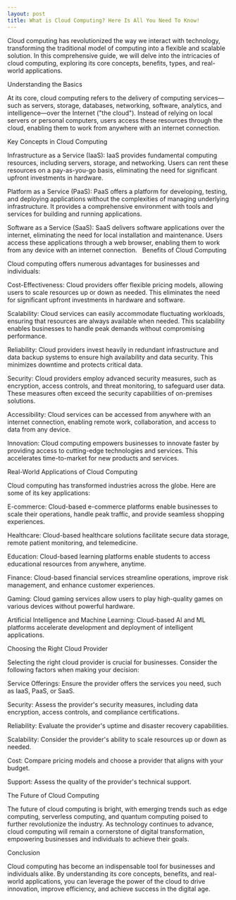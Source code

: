 ```yaml
---
layout: post
title: What is Cloud Computing? Here Is All You Need To Know!
---
```

Cloud computing has revolutionized the way we interact with technology, transforming the traditional model of computing into a flexible and scalable solution. In this comprehensive guide, we will delve into the intricacies of cloud computing, exploring its core concepts, benefits, types, and real-world applications.

Understanding the Basics

At its core, cloud computing refers to the delivery of computing services—such as servers, storage, databases, networking, software, analytics, and intelligence—over the Internet ("the cloud"). Instead of relying on local servers or personal computers, users access these resources through the cloud, enabling them to work from anywhere with an internet connection.   

Key Concepts in Cloud Computing

Infrastructure as a Service (IaaS): IaaS provides fundamental computing resources, including servers, storage, and networking. Users can rent these resources on a pay-as-you-go basis, eliminating the need for significant upfront investments in hardware.

Platform as a Service (PaaS): PaaS offers a platform for developing, testing, and deploying applications without the complexities of managing underlying infrastructure. It provides a comprehensive environment with tools and services for building and running applications.

Software as a Service (SaaS): SaaS delivers software applications over the internet, eliminating the need for local installation and maintenance. Users access these applications through a web browser, enabling them to work from any device with an internet connection.   
Benefits of Cloud Computing

Cloud computing offers numerous advantages for businesses and individuals:

Cost-Effectiveness: Cloud providers offer flexible pricing models, allowing users to scale resources up or down as needed. This eliminates the need for significant upfront investments in hardware and software.

Scalability: Cloud services can easily accommodate fluctuating workloads, ensuring that resources are always available when needed. This scalability enables businesses to handle peak demands without compromising performance.

Reliability: Cloud providers invest heavily in redundant infrastructure and data backup systems to ensure high availability and data security. This minimizes downtime and protects critical data.

Security: Cloud providers employ advanced security measures, such as encryption, access controls, and threat monitoring, to safeguard user data. These measures often exceed the security capabilities of on-premises solutions.

Accessibility: Cloud services can be accessed from anywhere with an internet connection, enabling remote work, collaboration, and access to data from any device.   

Innovation: Cloud computing empowers businesses to innovate faster by providing access to cutting-edge technologies and services. This accelerates time-to-market for new products and services.

Real-World Applications of Cloud Computing

Cloud computing has transformed industries across the globe. Here are some of its key applications:

E-commerce: Cloud-based e-commerce platforms enable businesses to scale their operations, handle peak traffic, and provide seamless shopping experiences.

Healthcare: Cloud-based healthcare solutions facilitate secure data storage, remote patient monitoring, and telemedicine.

Education: Cloud-based learning platforms enable students to access educational resources from anywhere, anytime.

Finance: Cloud-based financial services streamline operations, improve risk management, and enhance customer experiences.

Gaming: Cloud gaming services allow users to play high-quality games on various devices without powerful hardware.

Artificial Intelligence and Machine Learning: Cloud-based AI and ML platforms accelerate development and deployment of intelligent applications.

Choosing the Right Cloud Provider

Selecting the right cloud provider is crucial for businesses. Consider the following factors when making your decision:

Service Offerings: Ensure the provider offers the services you need, such as IaaS, PaaS, or SaaS.

Security: Assess the provider's security measures, including data encryption, access controls, and compliance certifications.

Reliability: Evaluate the provider's uptime and disaster recovery capabilities.

Scalability: Consider the provider's ability to scale resources up or down as needed.

Cost: Compare pricing models and choose a provider that aligns with your budget.

Support: Assess the quality of the provider's technical support.

The Future of Cloud Computing

The future of cloud computing is bright, with emerging trends such as edge computing, serverless computing, and quantum computing poised to further revolutionize the industry. As technology continues to advance, cloud computing will remain a cornerstone of digital transformation, empowering businesses and individuals to achieve their goals.

Conclusion

Cloud computing has become an indispensable tool for businesses and individuals alike. By understanding its core concepts, benefits, and real-world applications, you can leverage the power of the cloud to drive innovation, improve efficiency, and achieve success in the digital age.

